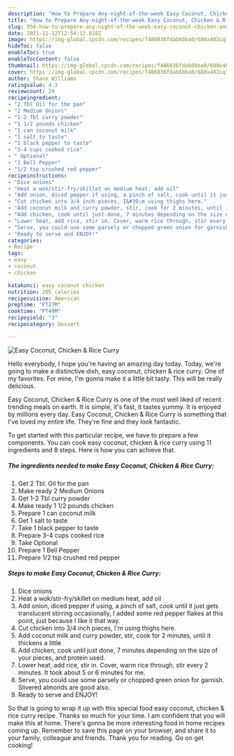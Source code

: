 ```yaml
---
description: "How to Prepare Any-night-of-the-week Easy Coconut, Chicken & Rice Curry"
title: "How to Prepare Any-night-of-the-week Easy Coconut, Chicken & Rice Curry"
slug: 950-how-to-prepare-any-night-of-the-week-easy-coconut-chicken-and-amp-rice-curry
date: 2021-11-12T12:54:12.818Z
image: https://img-global.cpcdn.com/recipes/f486036fdab6bba0/680x482cq70/easy-coconut-chicken-rice-curry-recipe-main-photo.jpg
hideToc: false
enableToc: true
enableTocContent: false
thumbnail: https://img-global.cpcdn.com/recipes/f486036fdab6bba0/680x482cq70/easy-coconut-chicken-rice-curry-recipe-main-photo.jpg
cover: https://img-global.cpcdn.com/recipes/f486036fdab6bba0/680x482cq70/easy-coconut-chicken-rice-curry-recipe-main-photo.jpg
author: Shane Williams
ratingvalue: 4.3
reviewcount: 24
recipeingredient:
- "2 Tbl Oil for the pan"
- "2 Medium Onions"
- "1-2 Tbl curry powder"
- "1 1/2 pounds chicken"
- "1 can coconut milk"
- "1 salt to taste"
- "1 black pepper to taste"
- "3-4 cups cooked rice"
- " Optional"
- "1 Bell Pepper"
- "1/2 tsp crushed red pepper"
recipeinstructions:
- "Dice onions"
- "Heat a wok/stir-fry/skillet on medium heat, add oil"
- "Add onion, diced pepper if using, a pinch of salt, cook until it just gets translucent stirring occasionally, I added some red pepper flakes at this point, just because I like it that way."
- "Cut chicken into 3/4 inch pieces, I&#39;m using thighs here."
- "Add coconut milk and curry powder, stir, cook for 2 minutes, until it thickens a little"
- "Add chicken, cook until just done, 7 minutes depending on the size of your pieces, and protein used."
- "Lower heat, add rice, stir in. Cover, warm rice through, stir every 2 minutes. It took about 5 or 6 minutes for me."
- "Serve, you could use some parsely or chopped green onion for garnish. Slivered almonds are good also."
- "Ready to serve and ENJOY!"
categories:
- Recipe
tags:
- easy
- coconut
- chicken

katakunci: easy coconut chicken 
nutrition: 205 calories
recipecuisine: American
preptime: "PT27M"
cooktime: "PT49M"
recipeyield: "3"
recipecategory: Dessert

---
```



![Easy Coconut, Chicken & Rice Curry](https://img-global.cpcdn.com/recipes/f486036fdab6bba0/680x482cq70/easy-coconut-chicken-rice-curry-recipe-main-photo.jpg)

Hello everybody, I hope you're having an amazing day today. Today, we're going to make a distinctive dish, easy coconut, chicken & rice curry. One of my favorites. For mine, I'm gonna make it a little bit tasty. This will be really delicious.

Easy Coconut, Chicken & Rice Curry is one of the most well liked of recent trending meals on earth. It is simple, it's fast, it tastes yummy. It is enjoyed by millions every day. Easy Coconut, Chicken & Rice Curry is something that I've loved my entire life. They're fine and they look fantastic.




To get started with this particular recipe, we have to prepare a few components. You can cook easy coconut, chicken & rice curry using 11 ingredients and 8 steps. Here is how you can achieve that.

<!--inarticleads1-->

##### The ingredients needed to make Easy Coconut, Chicken & Rice Curry:

1. Get 2 Tbl. Oil for the pan
1. Make ready 2 Medium Onions
1. Get 1-2 Tbl curry powder
1. Make ready 1 1/2 pounds chicken
1. Prepare 1 can coconut milk
1. Get 1 salt to taste
1. Take 1 black pepper to taste
1. Prepare 3-4 cups cooked rice
1. Take  Optional
1. Prepare 1 Bell Pepper
1. Prepare 1/2 tsp crushed red pepper




<!--inarticleads2-->

##### Steps to make Easy Coconut, Chicken & Rice Curry:

1. Dice onions
1. Heat a wok/stir-fry/skillet on medium heat, add oil
1. Add onion, diced pepper if using, a pinch of salt, cook until it just gets translucent stirring occasionally, I added some red pepper flakes at this point, just because I like it that way.
1. Cut chicken into 3/4 inch pieces, I&#39;m using thighs here.
1. Add coconut milk and curry powder, stir, cook for 2 minutes, until it thickens a little
1. Add chicken, cook until just done, 7 minutes depending on the size of your pieces, and protein used.
1. Lower heat, add rice, stir in. Cover, warm rice through, stir every 2 minutes. It took about 5 or 6 minutes for me.
1. Serve, you could use some parsely or chopped green onion for garnish. Slivered almonds are good also.
1. Ready to serve and ENJOY!



So that is going to wrap it up with this special food easy coconut, chicken & rice curry recipe. Thanks so much for your time. I am confident that you will make this at home. There's gonna be more interesting food in home recipes coming up. Remember to save this page on your browser, and share it to your family, colleague and friends. Thank you for reading. Go on get cooking!
